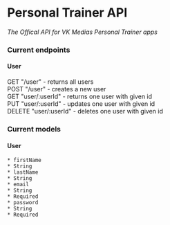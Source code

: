 # Personal Trainer API
*The Offical API for VK Medias Personal Trainer apps*

### Current endpoints
#### User
GET "/user" - returns all users\
POST "/user" - creates a new user\
GET "user/:userId" - returns one user with given id\
PUT "user/:userId" - updates one user with given id\
DELETE "user/:userId" - deletes one user with given id

### Current models
#### User
    * firstName
    * String
    * lastName
    * String
    * email
    * String
    * Required
    * password
    * String
    * Required
